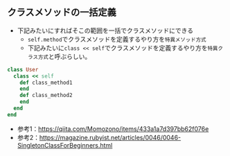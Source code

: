 ## クラスメソッドの一括定義
- 下記みたいにすればそこの範囲を一括でクラスメソッドにできる
    - `self.method`でクラスメソッドを定義するやり方を`特異メソッド方式`
    - 下記みたいに`class << self`でクラスメソッドを定義するやり方を`特異クラス方式`と呼ぶらしい。
```ruby
class User
  class << self
    def class_method1
    end
    def class_method2
    end
  end
end
```

- 参考1：https://qiita.com/Momozono/items/433a1a7d397bb62f076e
- 参考2：https://magazine.rubyist.net/articles/0046/0046-SingletonClassForBeginners.html
